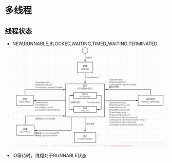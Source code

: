 # 多线程

## 线程状态

* NEW,RUNNABLE,BLOCKED,WAITING,TIMED_WAITING,TERMINATED
![avatar](pics/线程状态转换.png)
  
* IO等待时，线程处于RUNNABLE状态
